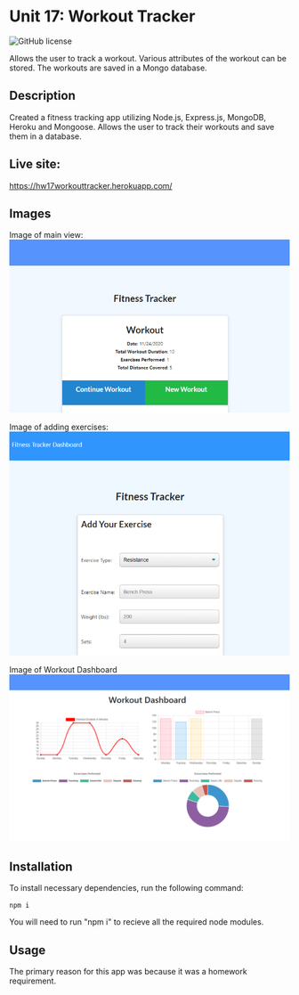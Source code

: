 # Unit 17: Workout Tracker

![GitHub license](https://img.shields.io/badge/license-MIT-blue.svg)

Allows the user to track a workout. Various attributes of the workout can be stored. The workouts are saved in a Mongo database.

## Description

Created a fitness tracking app utilizing Node.js, Express.js, MongoDB, Heroku and Mongoose. Allows the user to track their workouts and save them in a database.

## Live site:

https://hw17workouttracker.herokuapp.com/

## Images

Image of main view:
![Image of user's view when you visit the site](./public/images/main-view.png)

Image of adding exercises:
![Image of user's view when adding an exercise](./public/images/exercise-view.png)

Image of Workout Dashboard
![Image of user's view when looking at the Workout Dashboard](./public/images/workout-dashboard.png)

## Installation

To install necessary dependencies, run the following command:

```
npm i
```

You will need to run "npm i" to recieve all the required node modules.

## Usage

The primary reason for this app was because it was a homework requirement.

